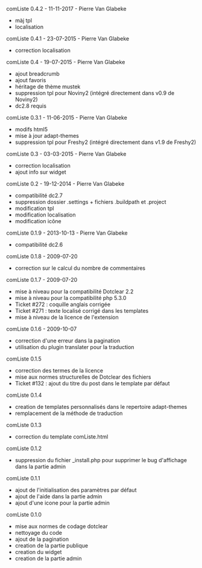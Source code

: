 comListe 0.4.2 - 11-11-2017 - Pierre Van Glabeke
* màj tpl
* localisation

comListe 0.4.1 - 23-07-2015 - Pierre Van Glabeke
* correction localisation

comListe 0.4 - 19-07-2015 - Pierre Van Glabeke
* ajout breadcrumb
* ajout favoris
* héritage de thème mustek
* suppression tpl pour Noviny2 (intégré directement dans v0.9 de Noviny2)
* dc2.8 requis

comListe 0.3.1 - 11-06-2015 - Pierre Van Glabeke
* modifs html5
* mise à jour adapt-themes
* suppression tpl pour Freshy2 (intégré directement dans v1.9 de Freshy2)

comListe 0.3 - 03-03-2015 - Pierre Van Glabeke
* correction localisation
* ajout info sur widget

comListe 0.2 - 19-12-2014 - Pierre Van Glabeke
* compatibilité dc2.7
* suppression dossier .settings + fichiers .buildpath et .project
* modification tpl
* modification localisation
* modification icône

comListe 0.1.9 - 2013-10-13 - Pierre Van Glabeke
* compatibilité dc2.6

comListe 0.1.8 - 2009-07-20
* correction sur le calcul du nombre de commentaires

comListe 0.1.7 - 2009-07-20
* mise à niveau pour la compatibilité Dotclear 2.2
* mise à niveau pour la compatibilité php 5.3.0
* Ticket #272 : coquille anglais corrigée
* Ticket #271 : texte localisé corrigé dans les templates
* mise à niveau de la licence de l'extension

comListe 0.1.6 - 2009-10-07
* correction d'une erreur dans la pagination
* utilisation du plugin translater pour la traduction

comListe 0.1.5
* correction des termes de la licence
* mise aux normes structurelles de Dotclear des fichiers
* Ticket #132 : ajout du titre du post dans le template par défaut

comListe 0.1.4
* creation de templates personnalisés dans le repertoire adapt-themes
* remplacement de la méthode de traduction

comListe 0.1.3
* correction du template comListe.html

comListe 0.1.2
* suppression du fichier _install.php pour supprimer le bug d'affichage dans la partie admin

comListe 0.1.1
* ajout de l'initialisation des paramètres par défaut
* ajout de l'aide dans la partie admin
* ajout d'une icone pour la partie admin

comListe 0.1.0
* mise aux normes de codage dotclear
* nettoyage du code
* ajout de la pagination
* creation de la partie publique
* creation du widget
* creation de la partie admin

